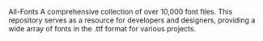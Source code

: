 

All-Fonts
A comprehensive collection of over 10,000 font files.
This repository serves as a resource for developers and designers, providing a wide array of fonts in the .ttf format for various projects.
